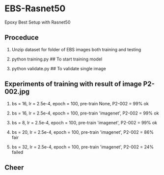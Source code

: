 # EBS-Rasnet50
Epoxy Best Setup with Rasnet50

## Proceduce

1. Unzip dataset for folder of EBS images both training and testing

2. python training.py ## To start training model

3. python validate.py ## To validate single image

## Experiments of training with result of image P2-002.jpg 

1. bs = 16, lr = 2.5e-4, epoch = 100, pre-train None, P2-002 = 99%   ok

2. bs = 16, lr = 2.5e-4, epoch = 100, pre-train 'imagenet', P2-002 = 99%   ok

3. bs = 8, lr = 2.5e-4, epoch = 100, pre-train 'imagenet', P2-002 = 99%   ok

4. bs = 20, lr = 2.5e-4, epoch = 100, pre-train 'imagenet', P2-002 = 86%   fair

5. bs = 32, lr = 2.5e-4, epoch = 100, pre-train 'imagenet', P2-002 = 24%   failed

## Cheer
